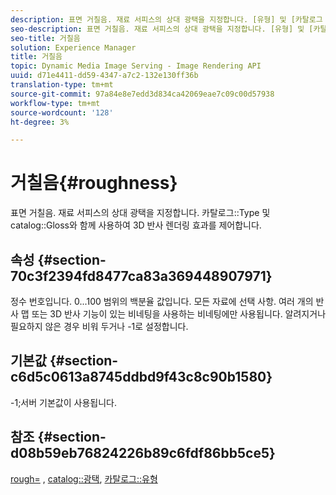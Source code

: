 ```yaml
---
description: 표면 거칠음. 재료 서피스의 상대 광택을 지정합니다. [유형] 및 [카탈로그 광택]과 함께 사용하여 3D 반사 렌더링 효과를 제어합니다.
seo-description: 표면 거칠음. 재료 서피스의 상대 광택을 지정합니다. [유형] 및 [카탈로그 광택]과 함께 사용하여 3D 반사 렌더링 효과를 제어합니다.
seo-title: 거칠음
solution: Experience Manager
title: 거칠음
topic: Dynamic Media Image Serving - Image Rendering API
uuid: d71e4411-dd59-4347-a7c2-132e130ff36b
translation-type: tm+mt
source-git-commit: 97a84e8e7edd3d834ca42069eae7c09c00d57938
workflow-type: tm+mt
source-wordcount: '128'
ht-degree: 3%

---
```



# 거칠음{#roughness}

표면 거칠음. 재료 서피스의 상대 광택을 지정합니다. 카탈로그::Type 및 catalog::Gloss와 함께 사용하여 3D 반사 렌더링 효과를 제어합니다.

## 속성 {#section-70c3f2394fd8477ca83a369448907971}

정수 번호입니다. 0...100 범위의 백분율 값입니다. 모든 자료에 선택 사항. 여러 개의 반사 맵 또는 3D 반사 기능이 있는 비네팅을 사용하는 비네팅에만 사용됩니다. 알려지거나 필요하지 않은 경우 비워 두거나 -1로 설정합니다.

## 기본값 {#section-c6d5c0613a8745ddbd9f43c8c90b1580}

-1;서버 기본값이 사용됩니다.

## 참조 {#section-d08b59eb76824226b89c6fdf86bb5ce5}

[rough=](../../../../../ir-api/http-protocol/image-rendering-api-ref/c-ir-http-protocol-ref/c-ir-http-protocol-command-reference/r-ir-rough.md#reference-00add846b09f4dc39420bda1ca414180) ,  [catalog::광택](../../../../../ir-api/material-cat/image-rendering-api-ref/c-ir-material-catalog/c-ir-material-data-reference/r-ir-cat-gloss.md#reference-5277f62a67e2408ab94699aa712f1eeb),  [카탈로그::유형](../../../../../ir-api/material-cat/image-rendering-api-ref/c-ir-material-catalog/c-ir-material-data-reference/r-ir-cat-type.md#reference-9bea147dda9f4e74bc0ec79dcc0d9161)
